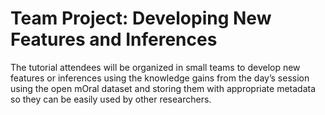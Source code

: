 Team Project: Developing New Features and Inferences
===========

The tutorial attendees will be organized in small teams to develop new features or inferences using the knowledge gains from the day’s session using the open mOral dataset and storing them with appropriate metadata so they can be easily used by other researchers.
